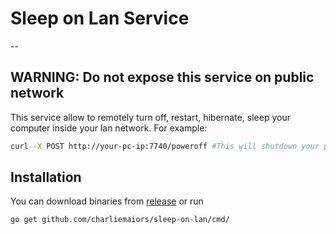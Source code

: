 # Sleep on Lan Service
--

## WARNING: Do not expose this service on public network
This service allow to remotely turn off, restart, hibernate, sleep your computer inside your lan network.
For example:

```bash
curl -X POST http://your-pc-ip:7740/poweroff #This will shutdown your pc
```
## Installation

You can download binaries from [release](https://github.com/charliemaiors/sleep-on-lan/releases) or run 

```bash
go get github.com/charliemaiors/sleep-on-lan/cmd/
```